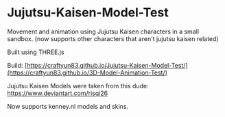 # Jujutsu-Kaisen-Model-Test
Movement and animation using Jujutsu Kaisen characters in a small sandbox. (now supports other characters that aren't jujutsu kaisen related)

Built using THREE.js

Build: [https://craftyun83.github.io/Jujutsu-Kaisen-Model-Test/](https://craftyun83.github.io/3D-Model-Animation-Test/)

Jujutsu Kaisen Models were taken from this dude: https://www.deviantart.com/risqi26

Now supports kenney.nl models and skins.
